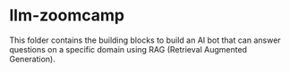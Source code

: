 # llm-zoomcamp
 This folder contains the building blocks to build an AI bot that can answer questions on a specific domain using RAG (Retrieval Augmented Generation).
